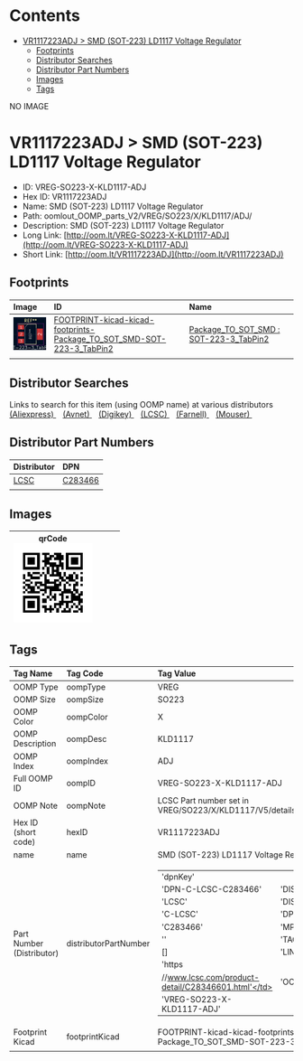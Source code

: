 



Contents
========

* [VR1117223ADJ > SMD (SOT-223) LD1117 Voltage Regulator](#vr1117223adj--smd-sot-223-ld1117-voltage-regulator)
	* [Footprints](#footprints)
	* [Distributor Searches](#distributor-searches)
	* [Distributor Part Numbers](#distributor-part-numbers)
	* [Images](#images)
	* [Tags](#tags)
  
NO IMAGE  
# VR1117223ADJ > SMD (SOT-223) LD1117 Voltage Regulator

- ID: VREG-SO223-X-KLD1117-ADJ
- Hex ID: VR1117223ADJ
- Name: SMD (SOT-223) LD1117 Voltage Regulator
- Path: oomlout_OOMP_parts_V2/VREG/SO223/X/KLD1117/ADJ/
- Description: SMD (SOT-223) LD1117 Voltage Regulator
- Long Link: [http://oom.lt/VREG-SO223-X-KLD1117-ADJ](http://oom.lt/VREG-SO223-X-KLD1117-ADJ)
- Short Link: [http://oom.lt/VR1117223ADJ](http://oom.lt/VR1117223ADJ)

## Footprints
  

|Image|ID|Name|
| :--- | :--- | :--- |
|[![](https://raw.githubusercontent.com/oomlout/oomlout_OOMP_eda_V2/main/FOOTPRINT/kicad/kicad-footprints/Package_TO_SOT_SMD/SOT-223-3_TabPin2/image_140.png)](https://github.com/oomlout/oomlout_OOMP_eda_V2/tree/main/FOOTPRINT/kicad/kicad-footprints/Package_TO_SOT_SMD/SOT-223-3_TabPin2/)|[FOOTPRINT-kicad-kicad-footprints-Package_TO_SOT_SMD-SOT-223-3_TabPin2](https://github.com/oomlout/oomlout_OOMP_eda_V2/tree/main/FOOTPRINT/kicad/kicad-footprints/Package_TO_SOT_SMD/SOT-223-3_TabPin2/)|[Package_TO_SOT_SMD : SOT-223-3_TabPin2](https://github.com/oomlout/oomlout_OOMP_eda_V2/tree/main/FOOTPRINT/kicad/kicad-footprints/Package_TO_SOT_SMD/SOT-223-3_TabPin2/)|
||||

## Distributor Searches
  
Links to search for this item (using OOMP name) at various distributors  
[(Aliexpress) ](https://www.aliexpress.com/wholesale?SearchText=1117SMD+SOT-223+LD1117+Voltage+Regulator)&nbsp;&nbsp;&nbsp;[(Avnet) ](https://www.avnet.com/shop/us/search/SMD+SOT-223+LD1117+Voltage+Regulator)&nbsp;&nbsp;&nbsp;[(Digikey) ](https://www.digikey.co.uk/en/products/result?s=SMD+SOT-223+LD1117+Voltage+Regulator)&nbsp;&nbsp;&nbsp;[(LCSC) ](https://www.lcsc.com/search?q=SMD+SOT-223+LD1117+Voltage+Regulator)&nbsp;&nbsp;&nbsp;[(Farnell) ](https://uk.farnell.com/search?st=SMD+SOT-223+LD1117+Voltage+Regulator)&nbsp;&nbsp;&nbsp;[(Mouser) ](https://www.mouser.com/c/?q=SMD+SOT-223+LD1117+Voltage+Regulator)&nbsp;&nbsp;&nbsp;
## Distributor Part Numbers
  

|Distributor|DPN|
| :--- | :--- |
|[LCSC](https://www.lcsc.com/product-detail/C28346601.html)|[C283466](https://www.lcsc.com/product-detail/C28346601.html)|
|||

## Images
  

|qrCode<br>[![](https://raw.githubusercontent.com/oomlout/oomlout_OOMP_parts_V2/main/VREG/SO223/X/KLD1117/ADJ/qrCode_140.png)](https://github.com/oomlout/oomlout_OOMP_parts_V2/tree/main/VREG/SO223/X/KLD1117/ADJ/qrCode.png)||||
| :---: | :---: | :---: | :---: |

## Tags
  

|Tag Name|Tag Code|Tag Value|
| :--- | :--- | :--- |
|OOMP Type|oompType|VREG|
|OOMP Size|oompSize|SO223|
|OOMP Color|oompColor|X|
|OOMP Description|oompDesc|KLD1117|
|OOMP Index|oompIndex|ADJ|
|Full OOMP ID|oompID|VREG-SO223-X-KLD1117-ADJ|
|OOMP Note|oompNote|LCSC Part number set in VREG/SO223/X/KLD1117/V5/details2.py|
|Hex ID (short code)|hexID|VR1117223ADJ|
|name|name|SMD (SOT-223) LD1117 Voltage Regulator|
|Part Number (Distributor)|distributorPartNumber|<table><tr><td>'dpnKey'</td></tr><tr><td> 'DPN-C-LCSC-C283466'</td><td> 'DISTRIBUTOR'</td></tr><tr><td> 'LCSC'</td><td> 'DISTRCODE'</td></tr><tr><td> 'C-LCSC'</td><td> 'DPN'</td></tr><tr><td> 'C283466'</td><td> 'MPN'</td></tr><tr><td> ''</td><td> 'TAGS'</td></tr><tr><td> []</td><td> 'LINK'</td></tr><tr><td> 'https</td></tr><tr><td>//www.lcsc.com/product-detail/C28346601.html'</td><td> 'OOMPID'</td></tr><tr><td> 'VREG-SO223-X-KLD1117-ADJ'</td></tr></table>|
|Footprint Kicad|footprintKicad|FOOTPRINT-kicad-kicad-footprints-Package_TO_SOT_SMD-SOT-223-3_TabPin2|
||||
